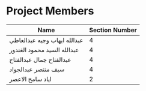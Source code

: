# Project Members

| Name                                 | Section Number |
|--------------------------------------|----------------|
| عبدالله ايهاب وجيه عبدالعاطي          |        4        |
| عبدالله السيد محمود الغندور          |         4       |
| عبدالفتاح جمال عبدالفتاح              |       4         |
| سيف منتصر عبدالجواد                  |        4        |
| اياد سامح الاعصر                     |        2        |
